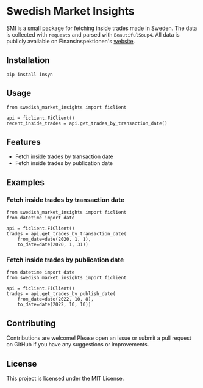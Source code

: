 # Swedish Market Insights

SMI is a small package for fetching inside trades made in Sweden.
The data is collected with `requests` and parsed with `BeautifulSoup4`.
All data is publicly available on Finansinspektionen's [website](https://fi.se/).

## Installation

`pip install insyn`

## Usage

```python3
from swedish_market_insights import ficlient

api = ficlient.FiClient()
recent_inside_trades = api.get_trades_by_transaction_date()
```

## Features

- Fetch inside trades by transaction date
- Fetch inside trades by publication date

## Examples

### Fetch inside trades by transaction date

```python3
from swedish_market_insights import ficlient
from datetime import date

api = ficlient.FiClient()
trades = api.get_trades_by_transaction_date(
    from_date=date(2020, 1, 1),
    to_date=date(2020, 1, 31))
```

### Fetch inside trades by publication date

```python3
from datetime import date
from swedish_market_insights import ficlient

api = ficlient.FiClient()
trades = api.get_trades_by_publish_date(
    from_date=date(2022, 10, 8),
    to_date=date(2022, 10, 10))
```

## Contributing

Contributions are welcome! Please open an issue or submit a pull request on GitHub if you have any suggestions or
improvements.

## License

This project is licensed under the MIT License.